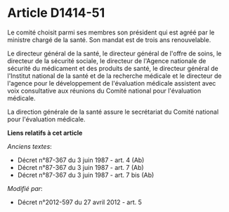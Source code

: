 # Article D1414-51

Le comité choisit parmi ses membres son président qui est agréé par le ministre chargé de la santé. Son mandat est de trois
ans renouvelable. 

Le directeur général de la santé, le directeur général de l'offre de soins, le directeur de la sécurité sociale, le directeur
de l'Agence nationale de sécurité du médicament et des produits de santé, le directeur général de l'Institut national de la
santé et de la recherche médicale et le directeur de l'agence pour le développement de l'évaluation médicale assistent avec
voix consultative aux réunions du Comité national pour l'évaluation médicale. 

La direction générale de la santé assure le secrétariat du Comité national pour l'évaluation médicale.

**Liens relatifs à cet article**

_Anciens textes_:

  - Décret n°87-367 du 3 juin 1987 - art. 4 (Ab)
  - Décret n°87-367 du 3 juin 1987 - art. 7 (Ab)
  - Décret n°87-367 du 3 juin 1987 - art. 7 bis (Ab)

_Modifié par_:

  - Décret n°2012-597 du 27 avril 2012 - art. 5
